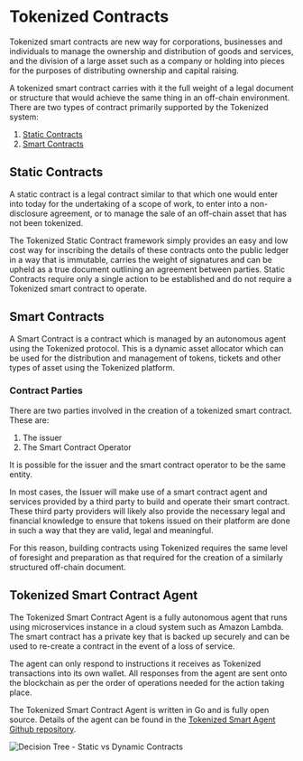 # Tokenized Contracts

Tokenized smart contracts are new way for corporations, businesses and individuals to manage the ownership and distribution of goods and services, and the division of a large asset such as a company or holding into pieces for the purposes of distributing ownership and capital raising.

A tokenized smart contract carries with it the full weight of a legal document or structure that would achieve the same thing in an off-chain environment.
There are two types of contract primarily supported by the Tokenized system:

1. [Static Contracts](#static-contracts)
2. [Smart Contracts](#smart-contracts)

<a name="static-contracts"></a>
## Static Contracts

A static contract is a legal contract similar to that which one would enter into today for the undertaking of a scope of work, to enter into a non-disclosure agreement, or to manage the sale of an off-chain asset that has not been tokenized.

The Tokenized Static Contract framework simply provides an easy and low cost way for inscribing the details of these contracts onto the public ledger in a way that is immutable, carries the weight of signatures and can be upheld as a true document outlining an agreement between parties. Static Contracts require only a single action to be established and do not require a Tokenized smart contract to operate.

<a name="smart-contracts"></a>
## Smart Contracts

A Smart Contract is a contract which is managed by an autonomous agent using the Tokenized protocol. This is a dynamic asset allocator which can be used for the distribution and management of tokens, tickets and other types of asset using the Tokenized platform.

### Contract Parties

There are two parties involved in the creation of a tokenized smart contract. These are:

1. The issuer
2. The Smart Contract Operator

It is possible for the issuer and the smart contract operator to be the same entity.

In most cases, the Issuer will make use of a smart contract agent and services provided by a third party to build and operate their smart contract. These third party providers will likely also provide the necessary legal and financial knowledge to ensure that tokens issued on their platform are done in such a way that they are valid, legal and meaningful.

For this reason, building contracts using Tokenized requires the same level of foresight and preparation as that required for the creation of a similarly structured off-chain document.

## Tokenized Smart Contract Agent

The Tokenized Smart Contract Agent is a fully autonomous agent that runs using microservices instance in a cloud system such as Amazon Lambda. The smart contract has a private key that is backed up securely and can be used to re-create a contract in the event of a loss of service.

The agent can only respond to instructions it receives as Tokenized transactions into its own wallet. All responses from the agent are sent onto the blockchain as per the order of operations needed for the action taking place.

The Tokenized Smart Contract Agent is written in Go and is fully open source. Details of the agent can be found in the [Tokenized Smart Agent Github repository](https://github.com/tokenized/specification).

<img src="https://raw.githubusercontent.com/tokenized/docs/master/images/contract-formation-decision-tree.svg?sanitize=true" alt="Decision Tree - Static vs Dynamic Contracts">
